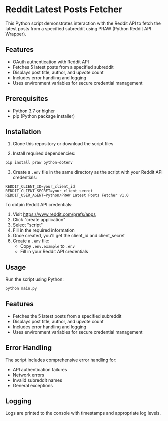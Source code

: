 # Reddit Latest Posts Fetcher

This Python script demonstrates interaction with the Reddit API to fetch the latest posts from a specified subreddit using PRAW (Python Reddit API Wrapper).

## Features
- OAuth authentication with Reddit API
- Fetches 5 latest posts from a specified subreddit
- Displays post title, author, and upvote count
- Includes error handling and logging
- Uses environment variables for secure credential management

## Prerequisites
- Python 3.7 or higher
- pip (Python package installer)

## Installation

1. Clone this repository or download the script files

2. Install required dependencies:
```bash
pip install praw python-dotenv
```

3. Create a `.env` file in the same directory as the script with your Reddit API credentials:
```
REDDIT_CLIENT_ID=your_client_id
REDDIT_CLIENT_SECRET=your_client_secret
REDDIT_USER_AGENT=Python/PRAW Latest Posts Fetcher v1.0
```

To obtain Reddit API credentials:
1. Visit https://www.reddit.com/prefs/apps
2. Click "create application"
3. Select "script"
4. Fill in the required information
5. Once created, you'll get the client_id and client_secret
6. Create a `.env` file:
   - Copy `.env.example` to `.env`
   - Fill in your Reddit API credentials


## Usage

Run the script using Python:
```bash
python main.py
```

## Features

- Fetches the 5 latest posts from a specified subreddit
- Displays post title, author, and upvote count
- Includes error handling and logging
- Uses environment variables for secure credential management


## Error Handling

The script includes comprehensive error handling for:
- API authentication failures
- Network errors
- Invalid subreddit names
- General exceptions

## Logging

Logs are printed to the console with timestamps and appropriate log levels.
